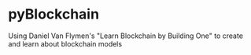 # pyBlockchain
Using Daniel Van Flymen's "Learn Blockchain by Building One" to create and learn about blockchain models
